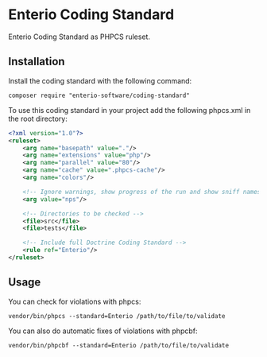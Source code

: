 # Enterio Coding Standard
Enterio Coding Standard as PHPCS ruleset.

## Installation
Install the coding standard with the following command:

    composer require "enterio-software/coding-standard"

To use this coding standard in your project add the following phpcs.xml in the root directory:
```xml
<?xml version="1.0"?>
<ruleset>
    <arg name="basepath" value="."/>
    <arg name="extensions" value="php"/>
    <arg name="parallel" value="80"/>
    <arg name="cache" value=".phpcs-cache"/>
    <arg name="colors"/>

    <!-- Ignore warnings, show progress of the run and show sniff names -->
    <arg value="nps"/>

    <!-- Directories to be checked -->
    <file>src</file>
    <file>tests</file>

    <!-- Include full Doctrine Coding Standard -->
    <rule ref="Enterio"/>
</ruleset>
```

## Usage
You can check for violations with phpcs:

    vendor/bin/phpcs --standard=Enterio /path/to/file/to/validate
    
You can also do automatic fixes of violations with phpcbf:

    vendor/bin/phpcbf --standard=Enterio /path/to/file/to/validate
